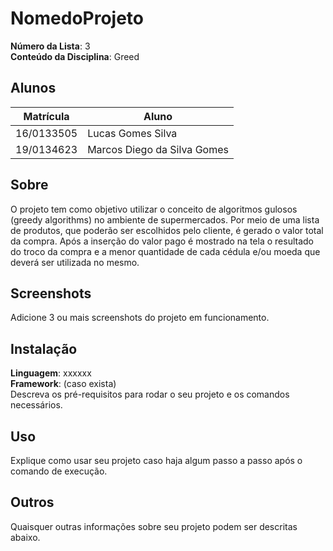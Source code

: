 # NomedoProjeto

**Número da Lista**: 3<br>
**Conteúdo da Disciplina**: Greed<br>

## Alunos
|Matrícula | Aluno |
| -- | -- |
| 16/0133505  |  Lucas Gomes Silva |
| 19/0134623  |  Marcos Diego da Silva Gomes |

## Sobre 
O projeto tem como objetivo utilizar o conceito de algoritmos gulosos (greedy algorithms) no ambiente de supermercados. Por meio de uma lista de produtos, que poderão ser escolhidos pelo cliente, é gerado o valor total da compra. Após a inserção do valor pago é mostrado na tela o resultado do troco da compra e a menor quantidade de cada cédula e/ou moeda que deverá ser utilizada no mesmo.

## Screenshots
Adicione 3 ou mais screenshots do projeto em funcionamento.

## Instalação 
**Linguagem**: xxxxxx<br>
**Framework**: (caso exista)<br>
Descreva os pré-requisitos para rodar o seu projeto e os comandos necessários.

## Uso 
Explique como usar seu projeto caso haja algum passo a passo após o comando de execução.

## Outros 
Quaisquer outras informações sobre seu projeto podem ser descritas abaixo.




